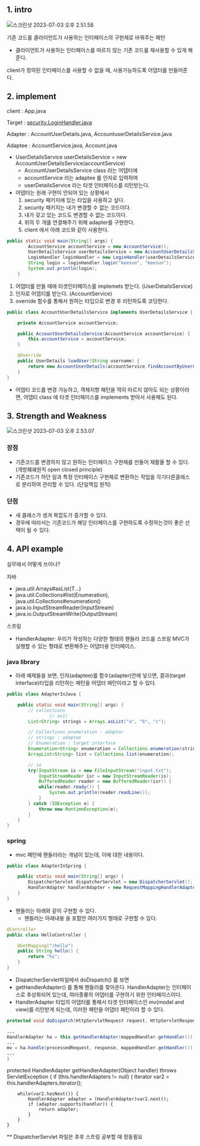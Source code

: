 ## 1. intro

![스크린샷 2023-07-03 오후 2.51.58](img/adapter-01.png)

기존 코드를 클라이언트가 사용하는 인터페이스의 구현체로 바꿔주는 패턴

- 클라이언트가 사용하는 인터페이스를 따르지 않는 기존 코드를 재사용할 수 있게 해준다.

client가 정의된 인터페이스를 사용할 수 없을 때, 사용가능하도록 어댑터를 만들어준다.



## 2. implement



client : App.java

Target : [security.LoginHandler.java](http://security.LoginHandler.java)

Adapter : AccountUserDetails.java, AccountuserDetailsService.java

Adaptee : AccountService.java, Account.java

- UserDetailsService userDetailsService = new AccountUserDetailsService(accountService)
  - AccountUserDetailsService class 라는 어댑터에
  - accountService 라는 adaptee 를 인자로 입력하여
  - userDetailsService 라는 타겟 인터페이스를 리턴받는다.
- 어댑터는 원래 구현이 안되어 있는 상황에서
  1. security 패키지에 있는 타입을 사용하고 싶다.
  2. security 패키지는 내가 변경할 수 없는 코드이다.
  3. 내가 갖고 있는 코드도 변경할 수 없는 코드이다.
  4. 위의 두 개를 연결해주기 위해 adapter를 구현한다.
  5. client 에서 아래 코드와 같이 사용한다.

```java
public static void main(String[] args) {
        AccountService accountService = new AccountService();
        UserDetailsService userDetailsService = new AccountUserDetailsService(accountService);
        LoginHandler loginHandler = new LoginHandler(userDetailsService);
        String login = loginHandler.login("keesun", "keesun");
        System.out.println(login);
    }
```

1. 어댑터를 만들 때에 타겟인터페이스를 implemets 받는다. (UserDetailsService)
2. 인자로 어뎁티를 받는다. (AccountService)
3. override 함수를 통해서 원하는 타입으로 변경 후 리턴하도록 코딩한다.

```java
public class AccountUserDetailsService implements UserDetailsService {

    private AccountService accountService;

    public AccountUserDetailsService(AccountService accountService) {
        this.accountService = accountService;
    }

    @Override
    public UserDetails loadUser(String username) {
        return new AccountUserDetails(accountService.findAccountByUsername(username));
    }
}
```

- 어뎁티 코드를 변경 가능하고, 객체지향 패턴을 딱히 따르지 않아도 되는 상황이라면, 어뎁티 class 에 타겟 인터페이스를 implements 받아서 사용해도 된다.



## 3. Strength and Weakness

![스크린샷 2023-07-03 오후 2.53.07](img/adapter-02.png)



### 장점

- 기존코드를 변경하지 않고 원하는 인터페이스 구현체를 만들어 재활욜 할 수 있다. (개방폐쇄원칙 open closed principle)
- 기존코드가 하던 일과 특정 인터페이스 구현체로 변환하는 작업을 각기다른클래스로 분리하여 관리할 수 있다. (단일책임 원칙)

### 단점

- 새 클래스가 생겨 복잡도가 증가할 수 있다.
- 경우에 따라서는 기존코드가 해당 인터페이스를 구현하도록 수정하는것이 좋은 선택이 될 수 있다.



## 4. API example

실무에서 어떻게 쓰이나?

자바

- java.util.Arrays#asList(T...)
- java.util.Collections#list(Enumeration), java.util.Collections#enumeration()
- java.io.InputStreamReader(InputStream)
- java.io.OutputStreamWrite(OutputStream)

스프링

- HandlerAdapter: 우리가 작성하는 다양한 형태의 핸들러 코드를 스프링 MVC가 실행할 수 있는 형태로 변환해주는 어댑터용 인터페이스.



### java library

- 아래 예제들을 보면, 인자(adaptee)를 함수(adapter)안에 넣으면, 결과(target interface)타입을 리턴하는 패턴을 어댑터 패턴이라고 할 수 있다.

```java
public class AdapterInJava {

    public static void main(String[] args) {
        // collections
				// ex1)
        List<String> strings = Arrays.asList("a", "b", "c");

        // Collections.enumeration : adaptor
        // strings : adaptee
        // Enumeration : target interface
        Enumeration<String> enumeration = Collections.enumeration(strings);
        ArrayList<String> list = Collections.list(enumeration);

        // io
        try(InputStream is = new FileInputStream("input.txt");
            InputStreamReader isr = new InputStreamReader(is);
            BufferedReader reader = new BufferedReader(isr)) {
            while(reader.ready()) {
                System.out.println(reader.readLine());
            }
        } catch (IOException e) {
            throw new RuntimeException(e);
        }
    }
}
```

### spring

- mvc 패턴에 핸들러라는 개념이 있는데, 이에 대한 내용이다.

```java
public class AdapterInSpring {

    public static void main(String[] args) {
        DispatcherServlet dispatcherServlet = new DispatcherServlet();
        HandlerAdapter handlerAdapter = new RequestMappingHandlerAdapter();
    }
}
```

- 핸들러는 아래와 같이 구현할 수 있다.
  - 핸들러는 아래내용 을 포함안 여러가지 형태로 구현할  수 있다.

```java
@Controller
public class HelloController {

    @GetMapping("/hello")
    public String hello() {
        return "hi";
    }
}
```

- DispatcherServlet파일에서 doDispatch() 를 보면
- getHandlerAdapter() 를 통해 핸들러를 찾아온다. HandlerAdapter는 인터페이스로 추상화되어 있는데, 여러종륭의 어댑터를 구현하기 위한 인터페이스이다.
- HandlerAdapter 타입의 어댑터를 통해서 타겟 인터페이스인 mv(model and view)를 리턴받게 되는데, 이러한 패턴을 어댑터 패턴이라 할 수 있다.

```java
protected void doDispatch(HttpServletRequest request, HttpServletResponse response) throws Exception {

...
HandlerAdapter ha = this.getHandlerAdapter(mappedHandler.getHandler());
...
mv = ha.handle(processedRequest, response, mappedHandler.getHandler());
...
}

```

protected HandlerAdapter getHandlerAdapter(Object handler) throws ServletException { if (this.handlerAdapters != null) { Iterator var2 = this.handlerAdapters.iterator();

```
    while(var2.hasNext()) {
        HandlerAdapter adapter = (HandlerAdapter)var2.next();
        if (adapter.supports(handler)) {
            return adapter;
        }
    }
}

```

** DispatcherServlet 파일은 추후 스프링 공부할  때 정동필요

